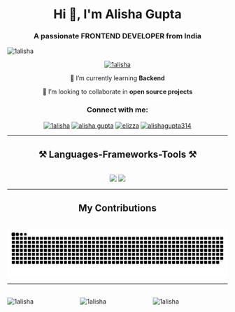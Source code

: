
<h1 align="center">Hi 👋, I'm Alisha Gupta</h1>
<h3 align="center">A passionate FRONTEND DEVELOPER from India</h3>




<p align="left" margin-top="20px"> <img src="https://komarev.com/ghpvc/?username=1alisha&label=Profile%20views&color=0e75b6&style=flat" alt="1alisha" /> </p>

<p align="center"> <a href="https://github.com/ryo-ma/github-profile-trophy"><img src="https://github-profile-trophy.vercel.app/?username=1alisha" alt="1alisha" /></a> </p>



<div align="center">
 
 🔭 I’m currently learning **Backend**
 
 👯 I’m looking to collaborate in **open source projects**

 </div>
 <div align="center">
<h3 align="center">Connect with me:</h3>
<p align="center">
<a href="https://dev.to/1alisha" target="blank"><img align="center" src="https://raw.githubusercontent.com/rahuldkjain/github-profile-readme-generator/master/src/images/icons/Social/devto.svg" alt="1alisha" height="30" width="40" /></a>
<a href="https://www.linkedin.com/in/alisha-gupta-591858241/" target="blank"><img align="center" src="https://raw.githubusercontent.com/rahuldkjain/github-profile-readme-generator/master/src/images/icons/Social/linked-in-alt.svg" alt="alisha gupta" height="30" width="40" /></a>
<a href="https://leetcode.com/u/1Alisha/" target="blank"><img align="center" src="https://raw.githubusercontent.com/rahuldkjain/github-profile-readme-generator/master/src/images/icons/Social/leet-code.svg" alt="elizza" height="30" width="40" /></a>
<a href="https://www.geeksforgeeks.org/user/alishagupta314/" target="blank"><img align="center" src="https://raw.githubusercontent.com/rahuldkjain/github-profile-readme-generator/master/src/images/icons/Social/geeks-for-geeks.svg" alt="alishagupta314" height="30" width="40" /></a>
</p>
 </div>



 <hr/>
 <h2 align="center">⚒️ Languages-Frameworks-Tools ⚒️</h2>
<br/>
<div align="center">
    <img src="https://skillicons.dev/icons?i=react,bootstrap,html,css,vscode,github,figma,tailwind,git,aws" />
    <img src="https://skillicons.dev/icons?i=nodejs,python,javascript,express,mongodb,c,java,nextjs,mysql,linux" /><br>
</div>


<hr/>


<div align="center">
  <h2> My Contributions </h2>
  <br>
  <img alt="snake eating my contributions" src="https://raw.githubusercontent.com/1Alisha/1Alisha/output/github-contribution-grid-snake.svg" />
  
 
</div>




<hr/>





<br/>
<div style="display: flex;">
    <img src="https://github-readme-stats.vercel.app/api/top-langs?username=1alisha&show_icons=true&locale=en&layout=compact" alt="1alisha" style="width: 33%; height: 200px;">
    <img src="https://github-readme-stats.vercel.app/api?username=1alisha&show_icons=true&locale=en" alt="1alisha" style="width: 33%; height: 200px;">
    <img src="https://github-readme-streak-stats.herokuapp.com/?user=1alisha" alt="1alisha" style="width: 33%; height: 200px;">
</div>
